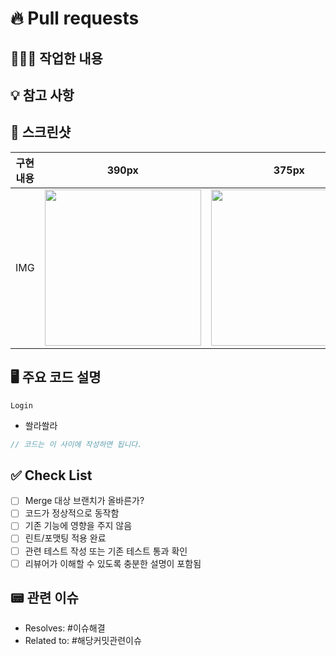# 🔥 Pull requests

## 👩🏻‍💻 작업한 내용

<!-- 작업한 내용 -->

## 💡 참고 사항

<!-- 참고할 사항 (없다면 삭제) -->

## 📸 스크린샷

| 구현 내용 |            390px            |            375px            |            320px            |
| :-------: | :-------------------------: | :-------------------------: | :-------------------------: |
|    IMG    | <img src = "" width ="250"> | <img src = "" width ="250"> | <img src = "" width ="250"> |

## 🖥️ 주요 코드 설명

<!-- 주요 코드에 대한 설명 -->

`Login`

- 쏼라쏼라

```typescript
// 코드는 이 사이에 작성하면 됩니다.
```

## ✅ Check List

- [ ] Merge 대상 브랜치가 올바른가?
- [ ] 코드가 정상적으로 동작함
- [ ] 기존 기능에 영향을 주지 않음
- [ ] 린트/포맷팅 적용 완료
- [ ] 관련 테스트 작성 또는 기존 테스트 통과 확인
- [ ] 리뷰어가 이해할 수 있도록 충분한 설명이 포함됨

## 📟 관련 이슈

- Resolves: #이슈해결
- Related to: #해당커밋관련이슈
